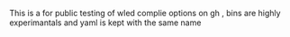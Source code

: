 This is a for public  testing of wled complie options on gh , bins are highly experimantals and yaml is kept with the same name
